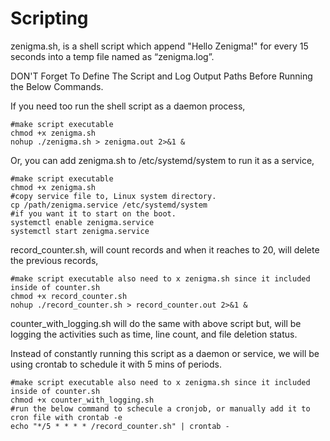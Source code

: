 # Scripting

zenigma.sh, is a shell script which append "Hello Zenigma!" for every 15 seconds into a temp file named as “zenigma.log”.

DON'T Forget To Define The Script and Log Output Paths Before Running the Below Commands. 

If you need too run the shell script as a daemon process,

    #make script executable
    chmod +x zenigma.sh 
    nohup ./zenigma.sh > zenigma.out 2>&1 &
    
Or, you can add zenigma.sh to /etc/systemd/system to run it as a service, 

    #make script executable
    chmod +x zenigma.sh 
    #copy service file to, Linux system directory.
    cp /path/zenigma.service /etc/systemd/system 
    #if you want it to start on the boot.
    systemctl enable zenigma.service 
    systemctl start zenigma.service 


record_counter.sh, will count records and when it reaches to 20, will delete the previous records,

    #make script executable also need to x zenigma.sh since it included inside of counter.sh
    chmod +x record_counter.sh 
    nohup ./record_counter.sh > record_counter.out 2>&1 &


counter_with_logging.sh will do the same with above script but, will be logging the activities such as time, line count, and file deletion status.

Instead of constantly running this script as a daemon or service, we will be using crontab to schedule it with 5 mins of periods.  

    #make script executable also need to x zenigma.sh since it included inside of counter.sh
    chmod +x counter_with_logging.sh
    #run the below command to schecule a cronjob, or manually add it to cron file with crontab -e
    echo "*/5 * * * * /record_counter.sh" | crontab - 
